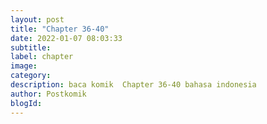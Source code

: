 ```yaml
---
layout: post 
title: "Chapter 36-40"
date: 2022-01-07 08:03:33
subtitle: 
label: chapter
image: 
category: 
description: baca komik  Chapter 36-40 bahasa indonesia 
author: Postkomik
blogId: 
---
```

